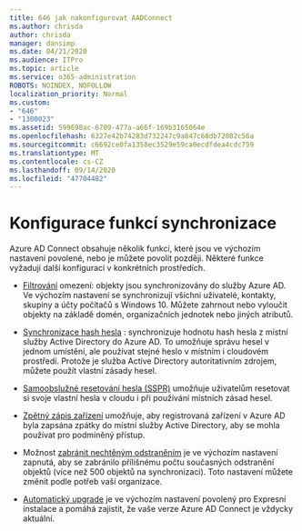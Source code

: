 ```yaml
---
title: 646 jak nakonfigurovat AADConnect
ms.author: chrisda
author: chrisda
manager: dansimp
ms.date: 04/21/2020
ms.audience: ITPro
ms.topic: article
ms.service: o365-administration
ROBOTS: NOINDEX, NOFOLLOW
localization_priority: Normal
ms.custom:
- "646"
- "1300023"
ms.assetid: 599698ac-6709-477a-a66f-169b3165064e
ms.openlocfilehash: 6327e42b74283d732247c9a847c68db72082c56a
ms.sourcegitcommit: c6692ce0fa1358ec3529e59ca0ecdfdea4cdc759
ms.translationtype: MT
ms.contentlocale: cs-CZ
ms.lasthandoff: 09/14/2020
ms.locfileid: "47704482"
---
```

# <a name="configure-sync-features"></a>Konfigurace funkcí synchronizace

Azure AD Connect obsahuje několik funkcí, které jsou ve výchozím nastavení povolené, nebo je můžete povolit později. Některé funkce vyžadují další konfiguraci v konkrétních prostředích.

- [Filtrování](https://docs.microsoft.com/azure/active-directory/connect/active-directory-aadconnectsync-configure-filtering) omezení: objekty jsou synchronizovány do služby Azure AD. Ve výchozím nastavení se synchronizují všichni uživatelé, kontakty, skupiny a účty počítačů s Windows 10. Můžete zahrnout nebo vyloučit objekty na základě domén, organizačních jednotek nebo jiných atributů.

- [Synchronizace hash hesla](https://docs.microsoft.com/azure/active-directory/connect/active-directory-aadconnectsync-implement-password-hash-synchronization) : synchronizuje hodnotu hash hesla z místní služby Active Directory do Azure AD. To umožňuje správu hesel v jednom umístění, ale používat stejné heslo v místním i cloudovém prostředí. Protože je služba Active Directory autoritativním zdrojem, můžete použít vlastní zásady hesel.

- [Samoobslužné resetování hesla (SSPR)](https://docs.microsoft.com/azure/active-directory/authentication/quickstart-sspr) umožňuje uživatelům resetovat si svoje vlastní hesla v cloudu i při používání místních zásad hesel.

- [Zpětný zápis zařízení](https://docs.microsoft.com/azure/active-directory/connect/active-directory-aadconnect-feature-device-writeback) umožňuje, aby registrovaná zařízení v Azure AD byla zapsána zpátky do místní služby Active Directory, aby se mohla používat pro podmíněný přístup.

- Možnost [zabránit nechtěným odstraněním](https://docs.microsoft.com/azure/active-directory/connect/active-directory-aadconnectsync-feature-prevent-accidental-deletes) je ve výchozím nastavení zapnutá, aby se zabránilo přílišnému počtu současných odstranění objektů (více než 500 objektů na synchronizaci). Toto nastavení můžete změnit podle potřeb vaší organizace.

- [Automatický upgrade](https://docs.microsoft.com/azure/active-directory/connect/active-directory-aadconnect-feature-automatic-upgrade) je ve výchozím nastavení povolený pro Expresní instalace a pomáhá zajistit, že vaše verze Azure AD Connect je vždycky aktuální.
